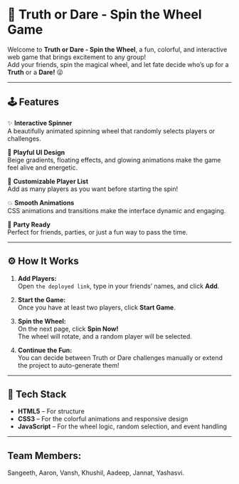 # 🎯 Truth or Dare - Spin the Wheel Game

Welcome to **Truth or Dare - Spin the Wheel**, a fun, colorful, and interactive web game that brings excitement to any group!  
Add your friends, spin the magical wheel, and let fate decide who’s up for a **Truth** or a **Dare!** 😜

---

## 🕹️ Features

✨ **Interactive Spinner**  
A beautifully animated spinning wheel that randomly selects players or challenges.  

🎡 **Playful UI Design**  
Beige gradients, floating effects, and glowing animations make the game feel alive and energetic.  

🎨 **Customizable Player List**  
Add as many players as you want before starting the spin!  

💥 **Smooth Animations**  
CSS animations and transitions make the interface dynamic and engaging.  

🪩 **Party Ready**  
Perfect for friends, parties, or just a fun way to pass the time.

---
## ⚙️ How It Works

1. **Add Players:**  
   Open `the deployed link`, type in your friends’ names, and click **Add**.  

2. **Start the Game:**  
   Once you have at least two players, click **Start Game**.  

3. **Spin the Wheel:**  
   On the next page, click **Spin Now!**  
   The wheel will rotate, and a random player will be selected.  

4. **Continue the Fun:**  
   You can decide between Truth or Dare challenges manually or extend the project to auto-generate them!

---

## 🧠 Tech Stack

- **HTML5** – For structure  
- **CSS3** – For the colorful animations and responsive design  
- **JavaScript** – For the wheel logic, random selection, and event handling  

---

## Team Members:

Sangeeth, Aaron, Vansh, Khushil, Aadeep, Jannat, Yashasvi.
